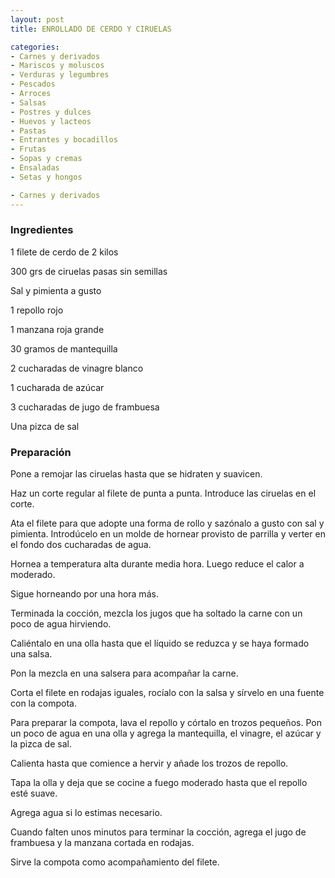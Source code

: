 ```yaml
---
layout: post
title: ENROLLADO DE CERDO Y CIRUELAS

categories:
- Carnes y derivados
- Mariscos y moluscos
- Verduras y legumbres
- Pescados
- Arroces
- Salsas
- Postres y dulces
- Huevos y lacteos
- Pastas
- Entrantes y bocadillos
- Frutas
- Sopas y cremas
- Ensaladas
- Setas y hongos

- Carnes y derivados
---
```

<h3>Ingredientes</h3>

1 filete de cerdo de 2 kilos

300 grs de ciruelas pasas sin semillas

Sal y pimienta a gusto

1 repollo rojo

1 manzana roja grande

30 gramos de mantequilla

2 cucharadas de vinagre blanco

1 cucharada de azúcar

3 cucharadas de jugo de frambuesa

Una pizca de sal

<h3>Preparación</h3>

Pone a remojar las ciruelas hasta que se hidraten y suavicen.

Haz un corte regular al filete de punta a punta. Introduce las ciruelas en el corte.

Ata el filete para que adopte una forma de rollo y sazónalo a gusto con sal y pimienta. Introdúcelo en un molde de hornear provisto de parrilla y verter en el fondo dos cucharadas de agua.

Hornea a temperatura alta durante media hora. Luego reduce el calor a moderado.

Sigue horneando por una hora más.

Terminada la cocción, mezcla los jugos que ha soltado la carne con un poco de agua hirviendo.

Caliéntalo en una olla hasta que el líquido se reduzca y se haya formado una salsa.

Pon la mezcla en una salsera para acompañar la carne.

Corta el filete en rodajas iguales, rocíalo con la salsa y sírvelo en una fuente con la compota.

Para preparar la compota, lava el repollo y córtalo en trozos pequeños. Pon un poco de agua en una olla y agrega la mantequilla, el vinagre, el azúcar y la pizca de sal.

Calienta hasta que comience a hervir y añade los trozos de repollo.

Tapa la olla y deja que se cocine a fuego moderado hasta que el repollo esté suave.

Agrega agua si lo estimas necesario.

Cuando falten unos minutos para terminar la cocción, agrega el jugo de frambuesa y la manzana cortada en rodajas.

Sirve la compota como acompañamiento del filete.


